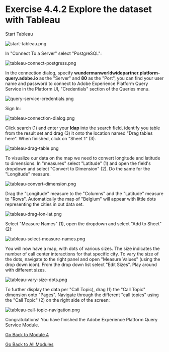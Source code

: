 
# Exercise 4.4.2 Explore the dataset with Tableau

Start Tableau

![start-tableau.png](../resources/start-tableau.png)

In "Connect To a Server" select "PostgreSQL":

![tableau-connect-postgress.png](../resources/tableau-connect-postgress.png)

In the connection dialog, specify **wundermanworldwidepartner.platform-query.adobe.io** as the "Server" and **80** as the "Port", you can find your user name and password to connect to Adobe Experience Platform Query Service in the Platform UI, "Credentials" section of the Queries menu.

![query-service-credentials.png](../resources/query-service-credentials.png)

Sign In:

![tableau-connection-dialog.png](../resources/tableau-connection-dialog.png)

Click search (1) and enter your **ldap** into the search field, identify you table from the result set and drag (3) it onto the location named "Drag tables here". When finished, click on "Sheet 1" (3).

![tableau-drag-table.png](../resources/tableau-drag-table.png)

To visualize our data on the map we need to convert longitude and latitude to dimensions. In "measures" select "Latitude" (1) and open the field's dropdown and select "Convert to Dimension" (2). Do the same for the "Longitude" measure.

![tableau-convert-dimension.png](../resources/tableau-convert-dimension.png)

Drag the "Longitude" measure to the "Columns" and the "Latitude" measure to "Rows". Automatically the map of "Belgium" will appear with little dots representing the cities in out data set.

![tableau-drag-lon-lat.png](../resources/tableau-drag-lon-lat.png)

Select "Measure Names" (1), open the dropdown and select "Add to Sheet" (2):

![tableau-select-measure-names.png](../resources/tableau-select-measure-names.png)

You will now have a map, with dots of various sizes. The size indicates the number of call center interactions for that specific city. To vary the size of the dots, navigate to the right panel and open "Measure Values" (using the drop down icon). From the drop down list select "Edit Sizes". Play around with different sizes.

![tableau-vary-size-dots.png](../resources/tableau-vary-size-dots.png)

To further display the data per "Call Topic), drag (1) the "Call Topic" dimension onto "Pages". Navigate through the different "call topics" using the "Call Topic" (2) on the right side of the screen:

![tableau-call-topic-navigation.png](../resources/tableau-call-topic-navigation.png)

Congratulations! You have finished the Adobe Experience Platform Query Service Module.

[Go Back to Module 4](../README.md)

[Go Back to All Modules](../../README.md)
